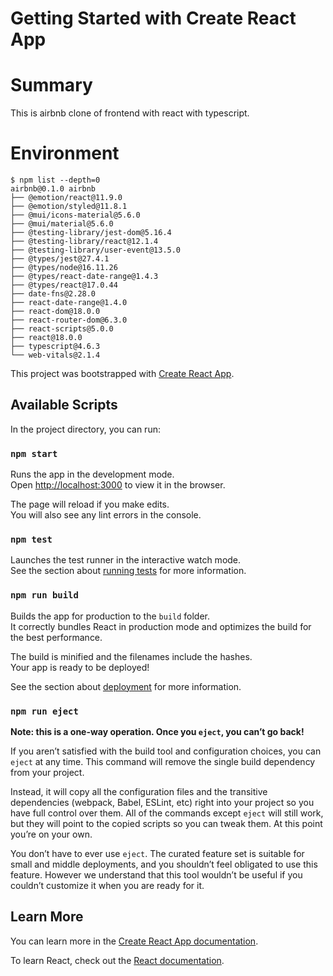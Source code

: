# Getting Started with Create React App

# Summary
This is airbnb clone of frontend with react with typescript.

# Environment
```
$ npm list --depth=0
airbnb@0.1.0 airbnb
├── @emotion/react@11.9.0
├── @emotion/styled@11.8.1
├── @mui/icons-material@5.6.0
├── @mui/material@5.6.0
├── @testing-library/jest-dom@5.16.4
├── @testing-library/react@12.1.4
├── @testing-library/user-event@13.5.0
├── @types/jest@27.4.1
├── @types/node@16.11.26
├── @types/react-date-range@1.4.3
├── @types/react@17.0.44
├── date-fns@2.28.0
├── react-date-range@1.4.0
├── react-dom@18.0.0
├── react-router-dom@6.3.0
├── react-scripts@5.0.0
├── react@18.0.0
├── typescript@4.6.3
└── web-vitals@2.1.4
```

This project was bootstrapped with [Create React App](https://github.com/facebook/create-react-app).

## Available Scripts

In the project directory, you can run:

### `npm start`

Runs the app in the development mode.\
Open [http://localhost:3000](http://localhost:3000) to view it in the browser.

The page will reload if you make edits.\
You will also see any lint errors in the console.

### `npm test`

Launches the test runner in the interactive watch mode.\
See the section about [running tests](https://facebook.github.io/create-react-app/docs/running-tests) for more information.

### `npm run build`

Builds the app for production to the `build` folder.\
It correctly bundles React in production mode and optimizes the build for the best performance.

The build is minified and the filenames include the hashes.\
Your app is ready to be deployed!

See the section about [deployment](https://facebook.github.io/create-react-app/docs/deployment) for more information.

### `npm run eject`

**Note: this is a one-way operation. Once you `eject`, you can’t go back!**

If you aren’t satisfied with the build tool and configuration choices, you can `eject` at any time. This command will remove the single build dependency from your project.

Instead, it will copy all the configuration files and the transitive dependencies (webpack, Babel, ESLint, etc) right into your project so you have full control over them. All of the commands except `eject` will still work, but they will point to the copied scripts so you can tweak them. At this point you’re on your own.

You don’t have to ever use `eject`. The curated feature set is suitable for small and middle deployments, and you shouldn’t feel obligated to use this feature. However we understand that this tool wouldn’t be useful if you couldn’t customize it when you are ready for it.

## Learn More

You can learn more in the [Create React App documentation](https://facebook.github.io/create-react-app/docs/getting-started).

To learn React, check out the [React documentation](https://reactjs.org/).
